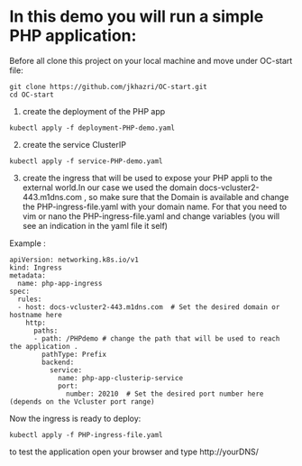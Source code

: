 # In this demo you will run a simple PHP application:

Before all clone this project on your local machine and move under OC-start file:
```
git clone https://github.com/jkhazri/OC-start.git
cd OC-start
```
1. create the deployment of the PHP app
```
kubectl apply -f deployment-PHP-demo.yaml
```
2. create the service ClusterIP 
```
kubectl apply -f service-PHP-demo.yaml
```
3. create the ingress that will be used to expose your PHP appli to the external world.In our case we used the domain docs-vcluster2-443.m1dns.com , so make sure that the Domain is available and change the PHP-ingress-file.yaml with your domain name.
For that you need to vim or nano the PHP-ingress-file.yaml and change variables (you will see an indication in the yaml file it self)
   
Example :

```
apiVersion: networking.k8s.io/v1
kind: Ingress
metadata:
  name: php-app-ingress
spec:
  rules:
  - host: docs-vcluster2-443.m1dns.com  # Set the desired domain or hostname here
    http:
      paths:
      - path: /PHPdemo # change the path that will be used to reach the application .
        pathType: Prefix 
        backend:
          service:
            name: php-app-clusterip-service 
            port:
              number: 20210  # Set the desired port number here (depends on the Vcluster port range)
```
Now the ingress is ready to deploy:
```
kubectl apply -f PHP-ingress-file.yaml
```

 to test the application open your browser and type http://yourDNS/

